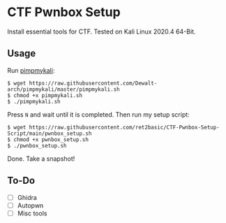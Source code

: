 # CTF Pwnbox Setup
Install essential tools for CTF. Tested on Kali Linux 2020.4 64-Bit.

## Usage

Run [pimpmykali](https://github.com/Dewalt-arch/pimpmykali):

```shell
$ wget https://raw.githubusercontent.com/Dewalt-arch/pimpmykali/master/pimpmykali.sh
$ chmod +x pimpmykali.sh
$ ./pimpmykali.sh
```

Press `N` and wait until it is completed. Then run my setup script:

```shell
$ wget https://raw.githubusercontent.com/ret2basic/CTF-Pwnbox-Setup-Script/main/pwnbox_setup.sh
$ chmod +x pwnbox_setup.sh
$ ./pwnbox_setup.sh
```

Done. Take a snapshot!

## To-Do

- [ ] Ghidra
- [ ] Autopwn
- [ ] Misc tools

